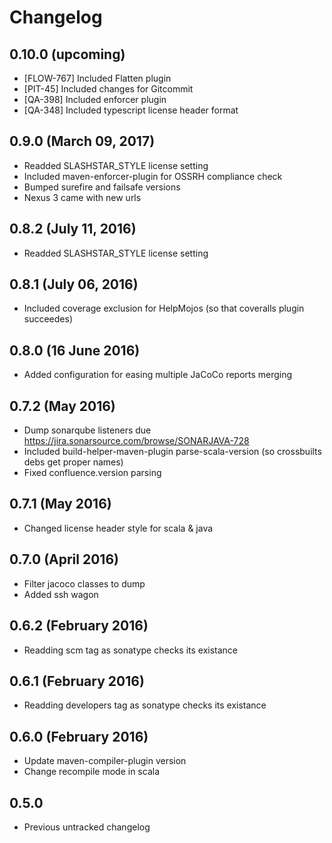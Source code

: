# Changelog

## 0.10.0 (upcoming)

* [FLOW-767] Included Flatten plugin
* [PIT-45] Included changes for Gitcommit
* [QA-398] Included enforcer plugin
* [QA-348] Included typescript license header format

## 0.9.0 (March 09, 2017)

* Readded SLASHSTAR_STYLE license setting
* Included maven-enforcer-plugin for OSSRH compliance check
* Bumped surefire and failsafe versions
* Nexus 3 came with new urls

## 0.8.2 (July 11, 2016)

* Readded SLASHSTAR_STYLE license setting

## 0.8.1 (July 06, 2016)

* Included coverage exclusion for HelpMojos (so that coveralls plugin succeedes)

## 0.8.0 (16 June 2016)

* Added configuration for easing multiple JaCoCo reports merging

## 0.7.2 (May 2016)

* Dump sonarqube listeners due https://jira.sonarsource.com/browse/SONARJAVA-728
* Included build-helper-maven-plugin parse-scala-version (so crossbuilts debs get proper names)
* Fixed confluence.version parsing

## 0.7.1 (May 2016)

* Changed license header style for scala & java

## 0.7.0 (April 2016)

* Filter jacoco classes to dump
* Added ssh wagon

## 0.6.2 (February 2016)

* Readding scm tag as sonatype checks its existance

## 0.6.1 (February 2016)

* Readding developers tag as sonatype checks its existance

## 0.6.0 (February 2016)

* Update maven-compiler-plugin version
* Change recompile mode in scala

## 0.5.0

* Previous untracked changelog